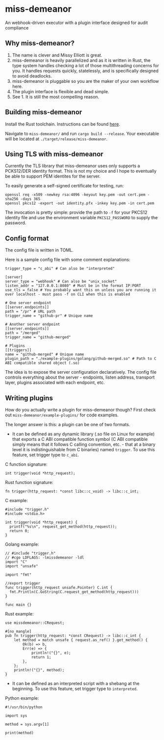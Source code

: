 # miss-demeanor
An webhook-driven executor with a plugin interface designed for audit compliance

## Why miss-demeanor?
1. The name is clever and Missy Elliott is great.
2. miss-demeanor is heavily parallelized and as it is written
in Rust, the type system handles checking a lot of those
multithreading concerns for you. It handles
requests quickly, statelessly, and is specifically designed
to avoid deadlocks.
3. miss-demeanor is pluggable so you are the maker of your
own workflow here.
4. The plugin interface is flexible and dead simple.
5. See 1. It is still the most compelling reason.

## Building miss-demeanor
Install the Rust toolchain. Instructions can be found [here](https://rustup.rs/).

Navigate to `miss-demeanor/` and run `cargo build --release`.
Your executable will be located at `./target/release/miss-demeanor`.

## Using TLS with miss-demeanor
Currently the TLS library that miss-demeanor uses only supports a PCKS12/DER identity format.
This is not my choice and I hope to eventually be able to support PEM identites for the server.

To easily generate a self-signed certificate for testing, run:
```
openssl req -x509 -newkey rsa:4096 -keyout key.pem -out cert.pem -sha256 -days 365
openssl pkcs12 -export -out identity.pfx -inkey key.pem -in cert.pem

```

The invocation is pretty simple: provide the path to `-f` for your PKCS12 identity file and use
the environment variable `PKCS12_PASSWORD` to supply the password.

## Config format
The config file is written in TOML.

Here is a sample config file with some comment explanations:

```
trigger_type = "c_abi" # Can also be "interpreted"

[server]
server_type = "webhook" # Can also be "unix_socket"
listen_addr = "127.0.0.1:8080" # Must be in the format IP:PORT
use_tls = false # You probably want this on unless you are running it over localhost - must pass -f on CLI when this is enabled

# One server endpoint
[[server.endpoints]]
path = "/pr" # URL path
trigger_name = "github-pr" # Unique name

# Another server endpoint
[[server.endpoints]]
path = "/merged"
trigger_name = "github-merged"

# Plugins
[[triggers]]
name = "github-merged" # Unique name
plugin_path = "./example-plugins/golang/github-merged.so" # Path to C ABI compatible shared object (.so)
```

The idea is to expose the server configuration declaratively.
The config file controls everything about the server -
endpoints, listen address, transport layer, plugins associated
with each endpoint, etc.

## Writing plugins
How do you actually write a plugin for miss-demeanor though?
First check out `miss-demeanor/example-plugins/` for code
examples.

The longer answer is this: a plugin can be one of two formats.

* It can be defined as any dynamic library (.so file on Linux for example)
that exports a C ABI compatible function symbol
(C ABI compatible simply means that it follows C calling
convention, etc. - that at a binary level it is
indistinguishable from C binaries) named `trigger`. To use this feature, set trigger type
to `c_abi`.

C function signature:

```
int trigger(void *http_request);
```

Rust function signature:

```
fn trigger(http_request: *const libc::c_void) -> libc::c_int;
```

C example:

```
#include "trigger.h"
#include <stdio.h>

int trigger(void *http_request) {
  printf("%s\n", request_get_method(http_request));
  return 0;
}
```

Golang example:

```
// #include "trigger.h"
// #cgo LDFLAGS: -lmissdemeanor -ldl
import "C"
import "unsafe"

import "fmt"

//export trigger
func trigger(http_request unsafe.Pointer) C.int {
  fmt.Println(C.GoString(C.request_get_method(http_request)))
}

func main {}
```

Rust example:

```
use missdemeanor::CRequest;

#[no_mangle]
pub fn trigger(http_request: *const CRequest) -> libc::c_int {
    let method = match unsafe { request.as_ref() }.get_method() {
        Ok(b) => b,
        Err(e) => {
            println!("{}", e);
            return 1;
        },
    };
    println!("{}", method);
}
```

* It can be defined as an interpreted script with a shebang at the beginning. To use this feature,
set trigger type to `interpreted`.

Python example:

```
#!/usr/bin/python

import sys

method = sys.argv[1]

print(method)
```
